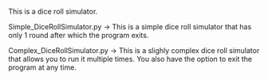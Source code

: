 This is a dice roll simulator. 

Simple_DiceRollSimulator.py -> This is a simple dice roll simulator that has only 1 round after which the program exits. 

Complex_DiceRollSimulator.py -> This is a slighly complex dice roll simulator that allows you to run it multiple times. You also have the option to exit the program at any time. 